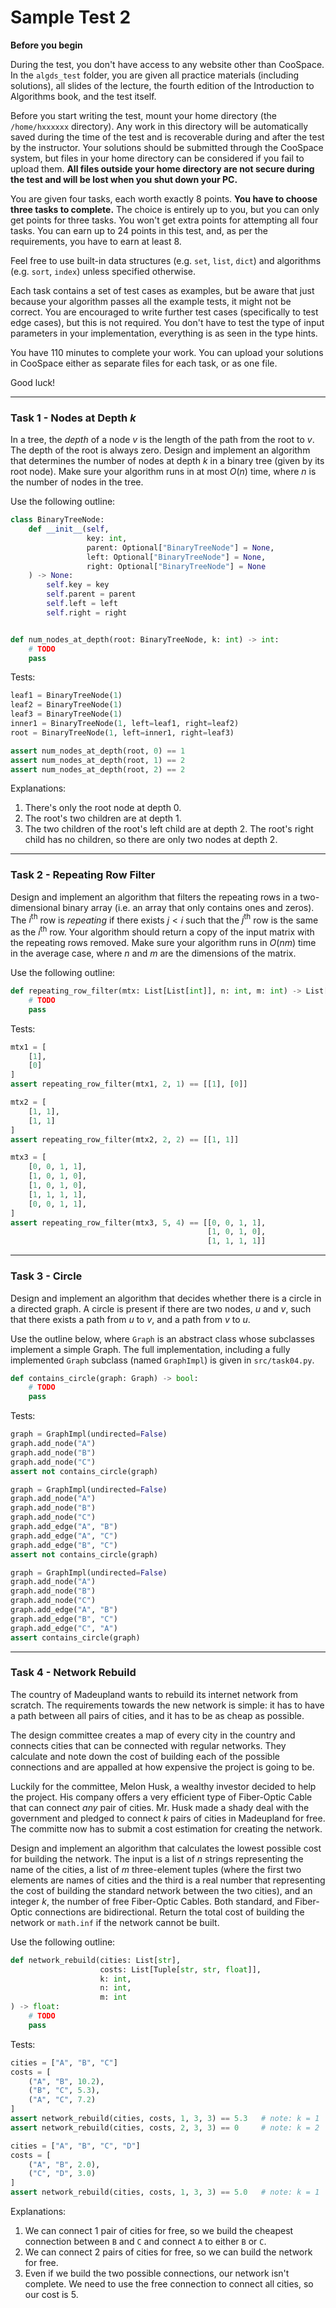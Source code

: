 # Sample Test 2

**Before you begin**

During the test, you don't have access to any website other than CooSpace. In the `algds_test` folder, you are given all practice materials (including solutions), all slides of the lecture, the fourth edition of the Introduction to Algorithms book, and the test itself.

Before you start writing the test, mount your home directory (the `/home/hxxxxxx` directory). Any work in this directory will be automatically saved during the time of the test and is recoverable during and after the test by the instructor. Your solutions should be submitted through the CooSpace system, but files in your home directory can be considered if you fail to upload them. **All files outside your home directory are not secure during the test and will be lost when you shut down your PC.**

You are given four tasks, each worth exactly 8 points. **You have to choose three tasks to complete.** The choice is entirely up to you, but you can only get points for three tasks. You won't get extra points for attempting all four tasks. You can earn up to 24 points in this test, and, as per the requirements, you have to earn at least 8.

Feel free to use built-in data structures (e.g. `set`, `list`, `dict`) and algorithms (e.g. `sort`, `index`) unless specified otherwise.

Each task contains a set of test cases as examples, but be aware that just because your algorithm passes all the example tests, it might not be correct. You are encouraged to write further test cases (specifically to test edge cases), but this is not required. You don't have to test the type of input parameters in your implementation, everything is as seen in the type hints.

You have 110 minutes to complete your work. You can upload your solutions in CooSpace either as separate files for each task, or as one file.

Good luck!

---

### Task 1 - Nodes at Depth $k$

In a tree, the *depth* of a node $v$ is the length of the path from the root to $v$. The depth of the root is always zero. Design and implement an algorithm that determines the number of nodes at depth $k$ in a binary tree (given by its root node). Make sure your algorithm runs in at most $O(n)$ time, where $n$ is the number of nodes in the tree.

Use the following outline:

```py
class BinaryTreeNode:
    def __init__(self,
                 key: int,
                 parent: Optional["BinaryTreeNode"] = None,
                 left: Optional["BinaryTreeNode"] = None,
                 right: Optional["BinaryTreeNode"] = None
    ) -> None:
        self.key = key
        self.parent = parent
        self.left = left
        self.right = right


def num_nodes_at_depth(root: BinaryTreeNode, k: int) -> int:
    # TODO
    pass
```

Tests:
```py
leaf1 = BinaryTreeNode(1)
leaf2 = BinaryTreeNode(1)
leaf3 = BinaryTreeNode(1)
inner1 = BinaryTreeNode(1, left=leaf1, right=leaf2)
root = BinaryTreeNode(1, left=inner1, right=leaf3)

assert num_nodes_at_depth(root, 0) == 1
assert num_nodes_at_depth(root, 1) == 2
assert num_nodes_at_depth(root, 2) == 2
```

Explanations:
1. There's only the root node at depth 0.
2. The root's two children are at depth 1.
3. The two children of the root's left child are at depth 2. The root's right child has no children, so there are only two nodes at depth 2.

---

### Task 2 - Repeating Row Filter

Design and implement an algorithm that filters the repeating rows in a two-dimensional binary array (i.e. an array that only contains ones and zeros). The $i^\text{th}$ row is *repeating* if there exists $j < i$ such that the $j^\text{th}$ row is the same as the $i^\text{th}$ row. Your algorithm should return a copy of the input matrix with the repeating rows removed. Make sure your algorithm runs in $O(nm)$ time in the average case, where $n$ and $m$ are the dimensions of the matrix.

Use the following outline:
```py
def repeating_row_filter(mtx: List[List[int]], n: int, m: int) -> List[List[int]]:
    # TODO
    pass
```

Tests:
```py
mtx1 = [
    [1],
    [0]
]
assert repeating_row_filter(mtx1, 2, 1) == [[1], [0]]

mtx2 = [
    [1, 1],
    [1, 1]
]
assert repeating_row_filter(mtx2, 2, 2) == [[1, 1]]

mtx3 = [
    [0, 0, 1, 1],
    [1, 0, 1, 0],
    [1, 0, 1, 0],
    [1, 1, 1, 1],
    [0, 0, 1, 1],
]
assert repeating_row_filter(mtx3, 5, 4) == [[0, 0, 1, 1],
                                            [1, 0, 1, 0],
                                            [1, 1, 1, 1]]

```

---

### Task 3 - Circle

Design and implement an algorithm that decides whether there is a circle in a directed graph. A circle is present if there are two nodes, $u$ and $v$, such that there exists a path from $u$ to $v$, and a path from $v$ to $u$.

Use the outline below, where `Graph` is an abstract class whose subclasses implement a simple Graph. The full implementation, including a fully implemented `Graph` subclass (named `GraphImpl`) is given in `src/task04.py`.

```py
def contains_circle(graph: Graph) -> bool:
    # TODO
    pass
```

Tests:
```py
graph = GraphImpl(undirected=False)
graph.add_node("A")
graph.add_node("B")
graph.add_node("C")
assert not contains_circle(graph)

graph = GraphImpl(undirected=False)
graph.add_node("A")
graph.add_node("B")
graph.add_node("C")
graph.add_edge("A", "B")
graph.add_edge("A", "C")
graph.add_edge("B", "C")
assert not contains_circle(graph)

graph = GraphImpl(undirected=False)
graph.add_node("A")
graph.add_node("B")
graph.add_node("C")
graph.add_edge("A", "B")
graph.add_edge("B", "C")
graph.add_edge("C", "A")
assert contains_circle(graph)
```

---

### Task 4 - Network Rebuild

The country of Madeupland wants to rebuild its internet network from scratch. The requirements towards the new network is simple: it has to have a path between all pairs of cities, and it has to be as cheap as possible.

The design committee creates a map of every city in the country and connects cities that can be connected with regular networks. They calculate and note down the cost of building each of the possible connections and are appalled at how expensive the project is going to be.

Luckily for the committee, Melon Husk, a wealthy investor decided to help the project. His company offers a very efficient type of Fiber-Optic Cable that can connect *any* pair of cities. Mr. Husk made a shady deal with the government and pledged to connect $k$ pairs of cities in Madeupland for free. The committe now has to submit a cost estimation for creating the network.

Design and implement an algorithm that calculates the lowest possible cost for building the network. The input is a list of $n$ strings representing the name of the cities, a list of $m$ three-element tuples (where the first two elements are names of cities and the third is a real number that representing the cost of building the standard network between the two cities), and an integer $k$, the number of free Fiber-Optic Cables. Both standard, and Fiber-Optic connections are bidirectional. Return the total cost of building the network or `math.inf` if the network cannot be built.

Use the following outline:
```py
def network_rebuild(cities: List[str],
                    costs: List[Tuple[str, str, float]],
                    k: int,
                    n: int,
                    m: int
) -> float:
    # TODO
    pass
```

Tests:
```py
cities = ["A", "B", "C"]
costs = [
    ("A", "B", 10.2),
    ("B", "C", 5.3),
    ("A", "C", 7.2)
]
assert network_rebuild(cities, costs, 1, 3, 3) == 5.3   # note: k = 1
assert network_rebuild(cities, costs, 2, 3, 3) == 0     # note: k = 2

cities = ["A", "B", "C", "D"]
costs = [
    ("A", "B", 2.0),
    ("C", "D", 3.0)
]
assert network_rebuild(cities, costs, 1, 3, 3) == 5.0   # note: k = 1
```

Explanations:
1. We can connect 1 pair of cities for free, so we build the cheapest connection between `B` and `C` and connect `A` to either `B` or `C`.
2. We can connect 2 pairs of cities for free, so we can build the network for free.
3. Even if we build the two possible connections, our network isn't complete. We need to use the free connection to connect all cities, so our cost is 5.
